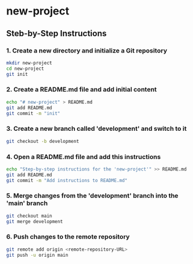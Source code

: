 # new-project

## Steb-by-Step Instructions

### 1. Create a new directory and initialize a Git repository

```sh
mkdir new-project
cd new-project
git init
```

### 2. Create a README.md file and add initial content

```sh
echo "# new-project" > README.md
git add README.md
git commit -m "init"
```

### 3. Create a new branch called 'development' and switch to it

```sh
git checkout -b development
```

### 4. Open a README.md file and add this instructions

```sh
echo "Step-by-step instructions for the 'new-project'" >> README.md
git add README.md
git commit -m "Add instructions to README.md"
```

### 5. Merge changes from the 'development' branch into the 'main' branch

```sh
git checkout main
git merge development
```

### 6. Push changes to the remote repository

```sh
git remote add origin <remote-repository-URL>
git push -u origin main
```